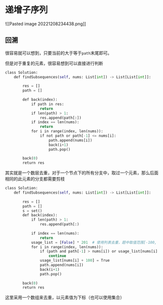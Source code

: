 # 递增子序列

![[Pasted image 20221208234438.png]]

## 回溯

很容易就可以想到，只要当前的大于等于`path`末尾即可。

但是对于重复的元素，很容易想到可以直接进行判断

```python
class Solution:
	def findSubsequences(self, nums: List[int]) -> List[List[int]]:
	
		res = []
		path = []
	
		def back(index):
			if path in res:
				return
			if len(path) > 1:
				res.append(path[:])
			if index == len(nums):
				return
			for i in range(index, len(nums)):
				if not path or path[-1] <= nums[i]:    
					path.append(nums[i])
					back(i+1)
					path.pop()
	
		back(0)
		return res
```

其实就是一个数层去重，对于一个节点下的所有分支中，取过一个元素，那么后面相同的此元素的分支都需要剪枝

```python
class Solution:
	def findSubsequences(self, nums: List[int]) -> List[List[int]]:
	
		res = []
		path = []
		s = set()
		def back(index):
			if len(path) > 1:
				res.append(path[:)
	
			if index == len(nums):
				return
			usage_list = [False] * 201  # 使用列表去重，题中取值范围[-100, 100]
			for i in range(index, len(nums)):
				if (path and path[-1] > nums[i]) or usage_list[nums[i] + 100]:
					continue
				usage_list[nums[i] + 100] = True
				path.append(nums[i])
				back(i+1)
				path.pop()
	
		back(0)
		return res
```

这里采用一个数组来去重，以元素值为下标（也可以使用集合）
